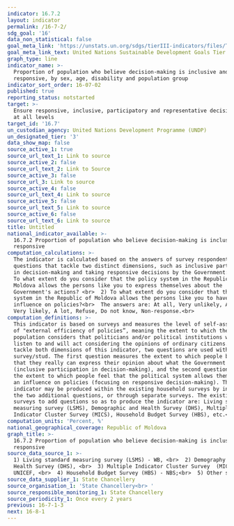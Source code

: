 ```yaml
---
indicator: 16.7.2
layout: indicator
permalink: /16-7-2/
sdg_goal: '16'
data_non_statistical: false
goal_meta_link: 'https://unstats.un.org/sdgs/tierIII-indicators/files/Tier3-16-07-02.pdf'
goal_meta_link_text: United Nations Sustainable Development Goals Tier 3 Work Plan (PDF 77.8 KB)
graph_type: line
indicator_name: >-
  Proportion of population who believe decision-making is inclusive and
  responsive, by sex, age, disability and population group
indicator_sort_order: 16-07-02
published: true
reporting_status: notstarted
target: >-
  Ensure responsive, inclusive, participatory and representative decision-making
  at all levels
target_id: '16.7'
un_custodian_agency: United Nations Development Programme (UNDP)
un_designated_tier: '3'
data_show_map: false
source_active_1: true
source_url_text_1: Link to source
source_active_2: false
source_url_text_2: Link to Source
source_active_3: false
source_url_3: Link to source
source_active_4: false
source_url_text_4: Link to source
source_active_5: false
source_url_text_5: Link to source
source_active_6: false
source_url_text_6: Link to source
title: Untitled
national_indicator_available: >-
  16.7.2 Proportion of population who believe decision-making is inclusive and
  responsive
computation_calculations: >-
  The indicator is calculated based on the answers of survey respondents for two
  questions that tackle two distinct dimensions, such as inclusive participation
  in decision-making and taking responsive decisions by the Government:<br>  1)
  To what extent do you consider that the policy system in the Republic of
  Moldova allows the persons like you to express themselves about the
  Government's actions? <br>  2) To what extent do you consider that the policy
  system in the Republic of Moldova allows the persons like you to have an
  influence on policies?<br>  The answers are: At all, Very unlikely, A little,
  Very likely, A lot, Refuse, Do not know, Non-response.<br>
computation_definitions: >-
  This indicator is based on surveys and measures the level of self-assessment
  of "external efficiency of policies”, meaning the extent to which the
  population considers that politicians and/or political institutions will
  listen to and will act considering the opinions of ordinary citizens. To
  tackle both dimensions of this indicator, two questions are used within the
  survey/stud. The first question measures the extent to which people believe
  that they really can express their opinion about what the Government does
  (inclusive participation in decision-making), and the second question measures
  the extent to which people feel that the political system allows them to have
  an influence on policies (focusing on responsive decision-making). The
  indicator may be produced within the existing household surveys by including
  the two additional questions, or through separate surveys. The existing
  surveys to add questions so as to produce the indicator are: Living standard
  measuring survey (LSMS), Demographic and Health Survey (DHS), Multiple
  Indicator Cluster Survey (MICS), Household Budget Survey (HBS), etc.<br>
computation_units: 'Percent, %'
national_geographical_coverage: Republic of Moldova
graph_title: >-
  16.7.2 Proportion of population who believe decision-making is inclusive and
  responsive
source_data_source_1: >-
  1) Living standard measuring survey (LSMS) - WB, <br>  2) Demography and
  Health Survey (DHS), <br>  3) Multiple Indicator Cluster Survey  (MICS) -
  UNICEF, <br>  4) Household Budget Survey (HBS) - NBS;<br>  5) Other surveys 
source_data_supplier_1: State Chancellery
source_organisation_1: 'State Chancellery<br> '
source_responsible_monitoring_1: State Chancellery
source_periodicity_1: Once every 2 years
previous: 16-7-1-3
next: 16-8-1
---
```

